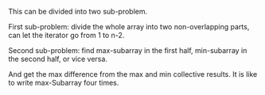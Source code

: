 
This can be divided into two sub-problem.

First sub-problem:
divide the whole array into two non-overlapping parts, can let the iterator 
go from 1 to n-2.

Second sub-problem:
find max-subarray in the first half, min-subarray in the second half, or 
vice versa.

And get the max difference from the max and min collective results. It is 
like to write max-Subarray four times.

